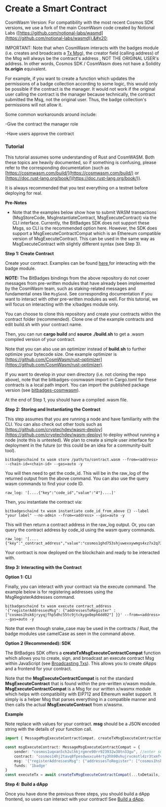 # Create a Smart Contract

CosmWasm Version: For compatibility with the most recent Cosmos SDK versions, we use a fork of the main CosmWasm code created by Notional Labs ([https://github.com/notional-labs/wasmd](https://github.com/notional-labs/wasmd)).&#x20;

IMPORTANT: Note that when CosmWasm interacts with the badges module (i.e. creates and broadcasts a [Tx Msg](../need-to-know/msgs.md)), the creator field (calling address) of the Msg will always be the contract's address , NOT THE ORIGINAL USER's address. In other words, Cosmos SDK / CosmWasm does not have a Solidity **tx.origin** equivalent.

For example, if you want to create a function which updates the permissions of a badge collection according to some logic, this would only be possible if the contract is the manager. It would not work if the original user calling the contract is the manager because technically, the contract submitted the Msg, not the original user. Thus, the badge collection's permissions will not allow it.&#x20;



Some common workarounds around include:

\-Give the contract the manager role

\-Have users approve the contract

### Tutorial

This tutorial assumes some understanding of Rust and CosmWASM. Both these topics are heavily documented, so if something is confusing, please refer to the corresponding documentation (such as [https://cosmwasm.com/build/](https://cosmwasm.com/build/) or [https://doc.rust-lang.org/book/](https://doc.rust-lang.org/book/)).



It is always recommended that you test everything on a testnet before deploying for real.

**Pre-Notes**

* Note that the examples below show how to submit WASM transactions (MsgStoreCode, MsgInstantiateContract, MsgExecuteContract) via the CLI interface. Currently, the BitBadges SDK does not support these Msgs, so CLI is the recommended option here. However, the SDK does support a MsgExecuteContractCompat which is an Ethereum compatible version of MsgExecuteContract. This can be used in the same way as MsgExecuteContract with slightly different syntax (see Step 3).

**Step 1: Create Contract**

Create your contract. Examples can be found [here ](https://github.com/BitBadges/bitbadges-cosmwasm-bindings/tree/master/contracts/register\_addresses)for interacting with the badge module.&#x20;

**NOTE:** The BitBadges bindings from the above repository do not cover messages from pre-written modules that have already been implemented by the CosmWasm team, such as staking-related messages and fundamental ones like `MsgSend`. See corresponding documentation if you want to interact with other pre-written modules as well. For this tutorial, we will focus on interacting with the x/badges module only.



You can choose to clone this repository and create your contracts within the contract folder (recommended). Clone one of the example contracts and edit build.sh with your contract name.

Then, you can run **cargo build** and **source ./build.sh** to get a .wasm compiled version of your contract.&#x20;

Note that you can also use an optimizer instead of **build.sh** to further optimize your bytecode size. One example optimizer is [https://github.com/CosmWasm/rust-optimizer](https://github.com/CosmWasm/rust-optimizer).



If you want to develop in your own directory (i.e. not cloning the repo above), note that the bitbadges-cosmwasm import in Cargo.toml for these contracts is a local path import. You can import the published package version (see [bitbadges-cosmwasm](https://crates.io/crates/bitbadges-cosmwasm)).



At the end of Step 1, you should have a compiled .wasm file.

**Step 2: Storing and Instantiating the Contract**

This step assumes that you are running a node and have familiarity with the CLI. You can also check out other tools such as [https://github.com/cryptechdev/wasm-deploy](https://github.com/cryptechdev/wasm-deploy) to deploy without running a node (note this is untested). We plan to create a simple user interface for deployment in the future (or this could be an idea for a community-built tool).

```
bitbadgeschaind tx wasm store /path/to/contract.wasm --from=<address> --chain-id=<chain-id> --gas=auto -y
```

You will then need to get the code\_id. This will be in the raw\_log of the returned output from the above command. You can also use the query wasm commands to find your code ID.

```
raw_log: '[....{"key":"code_id","value":"4"}....]'
```

Then, you instantiate the contract via:

```
bitbadgeschaind tx wasm instantiate code_id_from_above {} --label "your label" --no-admin --from=<address> --gas=auto -y
```

This will then return a contract address in the raw\_log output. Or, you can query the contract address by code\_id using the wasm query commands.

```
raw_log: '[....{"key":"_contract_address","value":"cosmos1ghd753shjuwexxywmgs4xz7x2q732vcnkm6h2pyv9s6ah3hylvrqa0dr5q"}....]'
```



Your contract is now deployed on the blockchain and ready to be interacted with.

**Step 3: Interacting with the Contract**

**Option 1: CLI**

Finally, you can interact with your contract via the execute command. The example below is for registering addresses using the MsgRegisterAddresses command.

```
bitbadgeschaind tx wasm execute contract_address '{"registerAddressesMsg": {"addressesToRegister" :["cosmos1hsk6jryyqjfhp5dhc55tc9jtckygx0eph6dd02"] }}' --from=<address> --gas=auto -y
```

Note that even though snake\_case may be used in the contracts / Rust, the badge modules use camelCase as seen in the command above.

**Option 2 (Recommended): SDK**

The BitBadges SDK offers a **createTxMsgExecuteContractCompat** function which allows you to create, sign, and broadcast an execute contract Msg within JavaScript (see [Broadcasting Txs](../../sdk/broadcasting-and-signing-txs.md)). This allows you to create dApps and a frontend for your contract.&#x20;

Note that the **MsgExecuteContractCompat** is not the standard **MsgExecuteContract** that is found within the pre-written x/wasm module. **MsgExecuteContractCompat** is a Msg for our written x/wasmx module which helps with compatibility with EIP712 and Ethereum wallet support. It simply is  a helper Msg that parses everything in a compatible manner and then calls the actual **MsgExecuteContract** from x/wasmx.&#x20;

**Example**

Note replace with values for your contract. **msg** should be a JSON encoded string with the details of your function call.

```typescript
import { MessageMsgExecuteContractCompat, createTxMsgExecuteContractCompat } from 'bitbadgesjs-transactions';

const msgExecuteContract: MessageMsgExecuteContractCompat = {
    sender: "cosmos1uqxan5ch2ulhkjrgmre90rr923932w38tn33gu", //enter sender adress here
    contract: "cosmos14hj2tavq8fpesdwxxcu44rty3hh90vhujrvcmstl4zr3txmfvw9s4hmalr", // 
    msg: '{"registerAddressesMsg": {"addressesToRegister": ["cosmos1hsk6jryyqjfhp5dhc55tc9jtckygx0eph6dd02"]}}',
    funds: '1badge'
}
const executeTx = await createTxMsgExecuteContractCompat(...txDetails, msgExecuteContract);

```

**Step 4: Build a dApp**

Once you have done the previous three steps, you should build a dApp frontend, so users can interact with your contract! See [Build a dApp](build-a-dapp.md).
